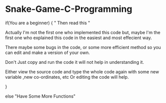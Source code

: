 # Snake-Game-C-Programming

if(You are a beginner)
{
    " Then read this "

Actually I'm not the first one who implemented this code but, maybe I'm the first one who explained this code in the easiest and
most effecient way.

There maybe some bugs in the code, or some more efficient method so you can edit and make a version of your own.

Don't Just copy and run the code it will not help in understanding it.

Either view the source code and type the whole code again with some new variable ,new co-ordinates, etc
Or editing the code will help.

}


else
    "Have Some More Functions"
   



